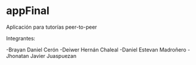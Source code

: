 # appFinal

Aplicación para tutorías peer-to-peer 

Integrantes:

-Brayan Daniel Cerón
-Deiwer Hernán Chaleal 
-Daniel Estevan Madroñero
-Jhonatan Javier Juaspuezan
